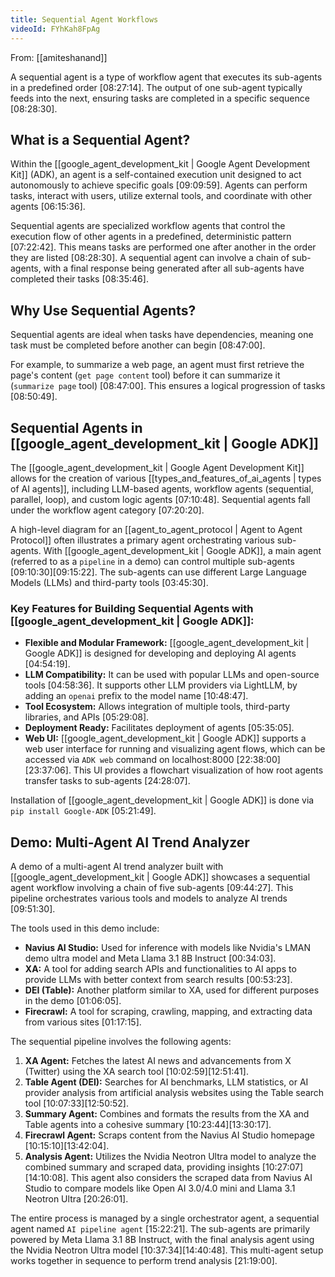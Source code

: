```yaml
---
title: Sequential Agent Workflows
videoId: FYhKah8FpAg
---
```


From: [[amiteshanand]] <br/> 

A sequential agent is a type of workflow agent that executes its sub-agents in a predefined order <a class="yt-timestamp" data-t="08:27:14">[08:27:14]</a>. The output of one sub-agent typically feeds into the next, ensuring tasks are completed in a specific sequence <a class="yt-timestamp" data-t="08:28:30">[08:28:30]</a>.

## What is a Sequential Agent?

Within the [[google_agent_development_kit | Google Agent Development Kit]] (ADK), an agent is a self-contained execution unit designed to act autonomously to achieve specific goals <a class="yt-timestamp" data-t="09:09:59">[09:09:59]</a>. Agents can perform tasks, interact with users, utilize external tools, and coordinate with other agents <a class="yt-timestamp" data-t="06:15:36">[06:15:36]</a>.

Sequential agents are specialized workflow agents that control the execution flow of other agents in a predefined, deterministic pattern <a class="yt-timestamp" data-t="07:22:42">[07:22:42]</a>. This means tasks are performed one after another in the order they are listed <a class="yt-timestamp" data-t="08:28:30">[08:28:30]</a>. A sequential agent can involve a chain of sub-agents, with a final response being generated after all sub-agents have completed their tasks <a class="yt-timestamp" data-t="08:35:46">[08:35:46]</a>.

## Why Use Sequential Agents?

Sequential agents are ideal when tasks have dependencies, meaning one task must be completed before another can begin <a class="yt-timestamp" data-t="08:47:00">[08:47:00]</a>.

For example, to summarize a web page, an agent must first retrieve the page's content (`get page content` tool) before it can summarize it (`summarize page` tool) <a class="yt-timestamp" data-t="08:47:00">[08:47:00]</a>. This ensures a logical progression of tasks <a class="yt-timestamp" data-t="08:50:49">[08:50:49]</a>.

## Sequential Agents in [[google_agent_development_kit | Google ADK]]

The [[google_agent_development_kit | Google Agent Development Kit]] allows for the creation of various [[types_and_features_of_ai_agents | types of AI agents]], including LLM-based agents, workflow agents (sequential, parallel, loop), and custom logic agents <a class="yt-timestamp" data-t="07:10:48">[07:10:48]</a>. Sequential agents fall under the workflow agent category <a class="yt-timestamp" data-t="07:20:20">[07:20:20]</a>.

A high-level diagram for an [[agent_to_agent_protocol | Agent to Agent Protocol]] often illustrates a primary agent orchestrating various sub-agents. With [[google_agent_development_kit | Google ADK]], a main agent (referred to as a `pipeline` in a demo) can control multiple sub-agents <a class="yt-timestamp" data-t="09:10:30">[09:10:30]</a><a class="yt-timestamp" data-t="09:15:22">[09:15:22]</a>. The sub-agents can use different Large Language Models (LLMs) and third-party tools <a class="yt-timestamp" data-t="03:45:30">[03:45:30]</a>.

### Key Features for Building Sequential Agents with [[google_agent_development_kit | Google ADK]]:
*   **Flexible and Modular Framework:** [[google_agent_development_kit | Google ADK]] is designed for developing and deploying AI agents <a class="yt-timestamp" data-t="04:54:19">[04:54:19]</a>.
*   **LLM Compatibility:** It can be used with popular LLMs and open-source tools <a class="yt-timestamp" data-t="04:58:36">[04:58:36]</a>. It supports other LLM providers via LightLLM, by adding an `openai` prefix to the model name <a class="yt-timestamp" data-t="10:48:47">[10:48:47]</a>.
*   **Tool Ecosystem:** Allows integration of multiple tools, third-party libraries, and APIs <a class="yt-timestamp" data-t="05:29:08">[05:29:08]</a>.
*   **Deployment Ready:** Facilitates deployment of agents <a class="yt-timestamp" data-t="05:35:05">[05:35:05]</a>.
*   **Web UI:** [[google_agent_development_kit | Google ADK]] supports a web user interface for running and visualizing agent flows, which can be accessed via `ADK web` command on localhost:8000 <a class="yt-timestamp" data-t="22:38:00">[22:38:00]</a><a class="yt-timestamp" data-t="23:37:06">[23:37:06]</a>. This UI provides a flowchart visualization of how root agents transfer tasks to sub-agents <a class="yt-timestamp" data-t="24:28:07">[24:28:07]</a>.

Installation of [[google_agent_development_kit | Google ADK]] is done via `pip install Google-ADK` <a class="yt-timestamp" data-t="05:21:49">[05:21:49]</a>.

## Demo: Multi-Agent AI Trend Analyzer

A demo of a multi-agent AI trend analyzer built with [[google_agent_development_kit | Google ADK]] showcases a sequential agent workflow involving a chain of five sub-agents <a class="yt-timestamp" data-t="09:44:27">[09:44:27]</a>. This pipeline orchestrates various tools and models to analyze AI trends <a class="yt-timestamp" data-t="09:51:30">[09:51:30]</a>.

The tools used in this demo include:
*   **Navius AI Studio:** Used for inference with models like Nvidia's LMAN demo ultra model and Meta Llama 3.1 8B Instruct <a class="yt-timestamp" data-t="00:34:03">[00:34:03]</a>.
*   **XA:** A tool for adding search APIs and functionalities to AI apps to provide LLMs with better context from search results <a class="yt-timestamp" data-t="00:53:23">[00:53:23]</a>.
*   **DEI (Table):** Another platform similar to XA, used for different purposes in the demo <a class="yt-timestamp" data-t="01:06:05">[01:06:05]</a>.
*   **Firecrawl:** A tool for scraping, crawling, mapping, and extracting data from various sites <a class="yt-timestamp" data-t="01:17:15">[01:17:15]</a>.

The sequential pipeline involves the following agents:
1.  **XA Agent:** Fetches the latest AI news and advancements from X (Twitter) using the XA search tool <a class="yt-timestamp" data-t="10:02:59">[10:02:59]</a><a class="yt-timestamp" data-t="12:51:41">[12:51:41]</a>.
2.  **Table Agent (DEI):** Searches for AI benchmarks, LLM statistics, or AI provider analysis from artificial analysis websites using the Table search tool <a class="yt-timestamp" data-t="10:07:33">[10:07:33]</a><a class="yt-timestamp" data-t="12:50:52">[12:50:52]</a>.
3.  **Summary Agent:** Combines and formats the results from the XA and Table agents into a cohesive summary <a class="yt-timestamp" data-t="10:23:44">[10:23:44]</a><a class="yt-timestamp" data-t="13:30:17">[13:30:17]</a>.
4.  **Firecrawl Agent:** Scraps content from the Navius AI Studio homepage <a class="yt-timestamp" data-t="10:15:10">[10:15:10]</a><a class="yt-timestamp" data-t="13:42:04">[13:42:04]</a>.
5.  **Analysis Agent:** Utilizes the Nvidia Neotron Ultra model to analyze the combined summary and scraped data, providing insights <a class="yt-timestamp" data-t="10:27:07">[10:27:07]</a><a class="yt-timestamp" data-t="14:10:08">[14:10:08]</a>. This agent also considers the scraped data from Navius AI Studio to compare models like Open AI 3.0/4.0 mini and Llama 3.1 Neotron Ultra <a class="yt-timestamp" data-t="20:26:01">[20:26:01]</a>.

The entire process is managed by a single orchestrator agent, a sequential agent named `AI pipeline agent` <a class="yt-timestamp" data-t="15:22:21">[15:22:21]</a>. The sub-agents are primarily powered by Meta Llama 3.1 8B Instruct, with the final analysis agent using the Nvidia Neotron Ultra model <a class="yt-timestamp" data-t="10:37:34">[10:37:34]</a><a class="yt-timestamp" data-t="14:40:48">[14:40:48]</a>. This multi-agent setup works together in sequence to perform trend analysis <a class="yt-timestamp" data-t="21:19:00">[21:19:00]</a>.